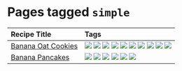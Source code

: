 # Pages tagged `simple`

|Recipe Title|Tags
|:---|:---|
|[Banana Oat Cookies](../recipes/bananaoatcookies.md)|[![](https://img.shields.io/badge/tag-baked-062ab)](../tags/baked.md) [![](https://img.shields.io/badge/tag-chocolate-9fef19)](../tags/chocolate.md) [![](https://img.shields.io/badge/tag-coffee-d4602a)](../tags/coffee.md) [![](https://img.shields.io/badge/tag-easy-427cd)](../tags/easy.md) [![](https://img.shields.io/badge/tag-great-d5a11)](../tags/great.md) [![](https://img.shields.io/badge/tag-healthy-6d71)](../tags/healthy.md) [![](https://img.shields.io/badge/tag-simple-32613c)](../tags/simple.md) [![](https://img.shields.io/badge/tag-snack-13fda6)](../tags/snack.md) [![](https://img.shields.io/badge/tag-vegan-10cdd6)](../tags/vegan.md) [![](https://img.shields.io/badge/tag-vegetarian-1754e4)](../tags/vegetarian.md)|
|[Banana Pancakes](../recipes/bananapancakes.md)|[![](https://img.shields.io/badge/tag-breakfast-659a8f)](../tags/breakfast.md) [![](https://img.shields.io/badge/tag-fast-5d33f3)](../tags/fast.md) [![](https://img.shields.io/badge/tag-fried-cb29b)](../tags/fried.md) [![](https://img.shields.io/badge/tag-simple-32613c)](../tags/simple.md) [![](https://img.shields.io/badge/tag-stovetop-e5c1d4)](../tags/stovetop.md) [![](https://img.shields.io/badge/tag-vegetarian-1754e4)](../tags/vegetarian.md)|